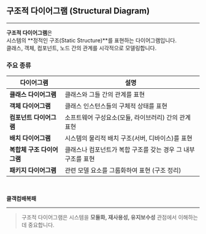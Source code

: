 ## 구조적 다이어그램 (Structural Diagram)

---

**구조적 다이어그램**은  
시스템의 **정적인 구조(Static Structure)**를 표현하는 다이어그램입니다.  
클래스, 객체, 컴포넌트, 노드 간의 관계를 시각적으로 모델링합니다.


### 주요 종류

| 다이어그램            | 설명                                  |
|------------------|-------------------------------------|
| **클래스 다이어그램**    | 클래스와 그들 간의 관계를 표현                   |
| **객체 다이어그램**     | 클래스 인스턴스들의 구체적 상태를 표현               |
| **컴포넌트 다이어그램**   | 소프트웨어 구성요소(모듈, 라이브러리) 간의 관계 표현      |
| **배치 다이어그램**     | 시스템의 물리적 배치 구조(서버, 디바이스)를 표현        |
| **복합체 구조 다이어그램** | 클래스나 컴포넌트가 복합 구조를 갖는 경우 그 내부 구조를 표현 |
| **패키지 다이어그램**    | 관련 모델 요소를 그룹화하여 표현 (구조 정리)          |
<br>

**클객컴배복패**

---

> 구조적 다이어그램은 시스템을 **모듈화, 재사용성, 유지보수성** 관점에서 이해하는 데 중요합니다.

